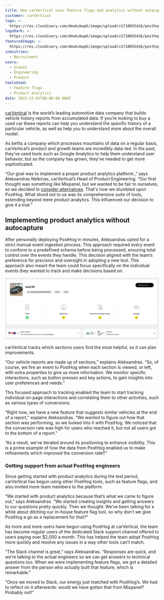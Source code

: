 ```yaml
---
title: How carVertical uses feature flags and analytics without autocapture
customer: carVertical
logo: >-
  https://res.cloudinary.com/dmukukwp6/image/upload/v1710055416/posthog.com/contents/images/customers/carvertical/carvertical_logo.png
logoDark: >-
  https://res.cloudinary.com/dmukukwp6/image/upload/v1710055416/posthog.com/contents/images/customers/carvertical/carvertical_logo_dark.png
featuredImage: >-
  https://res.cloudinary.com/dmukukwp6/image/upload/v1710055416/posthog.com/contents/images/customers/carvertical/featured.jpg
industries:
  - Recruitment
users:
  - Growth
  - Engineering
  - Product
toolsUsed:
  - Feature flags
  - Product analytics
date: 2023-12-01T00:00:00.000Z
---
```


[carVertical](https://www.carvertical.com/) is the world’s leading automotive data company that builds vehicle history reports from accumulated data. If you’re looking to buy a used car these reports can help you understand the specific history of a particular vehicle, as well as help you to understand more about the overall model.

As befits a company which processes mountains of data on a regular basis, carVertical’s product and growth teams are incredibly data-led. In the past, they’ve used tools such as Google Analytics to help them understand user behavior, but as the company has grown, they’ve needed to get more sophisticated.

“Our goal was to implement a proper product analytics platform.,” says Aleksandras Nelkinas, carVertical’s Head of Product Engineering. “Our first thought was something like Mixpanel, but we wanted to be fair to ourselves, so we decided to [consider alternatives](/blog/best-mixpanel-alternatives). That's how we stumbled upon PostHog. What stood out to us was its comprehensive suite of tools, extending beyond mere product analytics. This influenced our decision to give it a trial.”

## Implementing product analytics without autocapture

After personally deploying PostHog in minutes, Aleksandras opted for a strict manual event ingestion process. This approach required every event to conform to a predefined schema before being processed, ensuring total control over the events they handle. This decision aligned with the team’s preference for precision and oversight in adopting a new tool. This approach also meant the team could focus specifically on the individual events they wanted to track and make decisions based on.

![PostHog x carVertical](../images/customers/carvertical/carvertical_sample.png)
<Caption>carVertical tracks which sections users find the most helpful, so it can plan improvements.</Caption>

“Our vehicle reports are made up of sections,” explains Aleksandras. “So, of course, we fire an event to PostHog when each section is viewed, or left, with extra properties to give us more information. We monitor specific interactions, such as button presses and key actions, to gain insights into user preferences and needs.”

This focused approach to tracking enabled the team to start tracking individual on-page interactions and correlating them to other activities, such as various types of conversions.

“Right now, we have a new feature that suggests similar vehicles at the end of a report,” explains Aleksandras. “We wanted to figure out how that section was performing, so we looked into it with PostHog. We noticed that the conversion rate was high for users who reached it, but not all users got to the bottom of a report.”

“As a result, we’ve iterated around its positioning to enhance visibility. This is a prime example of how the data from PostHog enabled us to make refinements which improved the conversion rate!!”

### Getting support from actual PostHog engineers

Since getting started with product analytics during the test period, carVertical has begun using other PostHog tools, such as feature flags, and also invited more team members to the platform.

“We started with product analytics because that’s what we came to figure out,” says Aleksandras. ”We started creating insights and getting answers to our questions pretty quickly. Then we thought: We’ve been talking for a while about ditching our in-house feature flag tool, so why don’t we give PostHog a go as a replacement for that?”

<BorderWrapper>
<Quote
    imageSource="/images/customers/aleks.png"
    size="md"
    name="Aleksandras Nelkinas"
    title="Head of Product Engineering, carVertical"
    quote={`“Feature flags immediately bought a lot of value. What’s really elegant is how flags interlink with product analytics too. We can see exactly how users react, when needed!”`}
/>
</BorderWrapper>

As more and more users have begun using PostHog at carVertical, the team has become regular users of the dedicated Slack support channel offered to users paying over $2,000 a month. This has helped the team adopt PostHog more quickly and resolve any issues in a way other tools can’t match.

“The Slack channel is great,” says Aleksandras. “Responses are quick, and we’re talking to the actual engineers so we can get answers to technical questions too. When we were implementing feature flags, we got a detailed answer from the person who actually built that feature, which is remarkable.”

“Once we moved to Slack, our energy just matched with PostHog’s. We had to reflect on it afterwards: would we have gotten that from Mixpanel? Probably not!”
